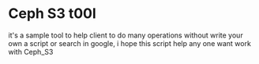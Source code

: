 # Ceph S3 t00l 
it's a sample tool to help client to do many operations without write your own a script or search in google,
i hope this script help any one want work with Ceph_S3
